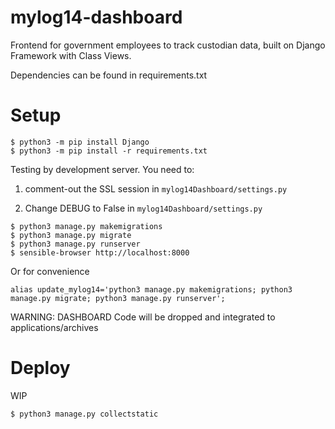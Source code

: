# mylog14-dashboard

Frontend for government employees to track custodian data, built on Django Framework with Class Views.

Dependencies can be found in requirements.txt

# Setup

```
$ python3 -m pip install Django
$ python3 -m pip install -r requirements.txt
```

Testing by development server. You need to:

1. comment-out the SSL session in `mylog14Dashboard/settings.py`

2. Change DEBUG to False in `mylog14Dashboard/settings.py`


```
$ python3 manage.py makemigrations
$ python3 manage.py migrate
$ python3 manage.py runserver
$ sensible-browser http://localhost:8000
```

Or for convenience
```
alias update_mylog14='python3 manage.py makemigrations; python3 manage.py migrate; python3 manage.py runserver';  

```


WARNING: DASHBOARD Code will be dropped and integrated to applications/archives

# Deploy

WIP

```
$ python3 manage.py collectstatic
```
